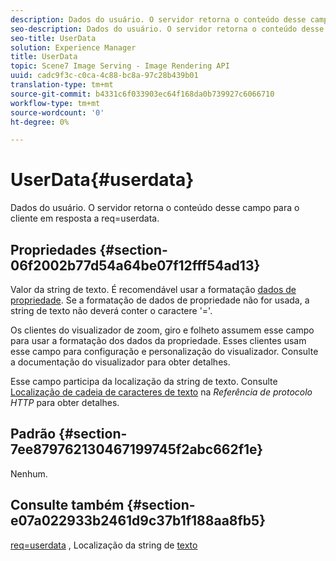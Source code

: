 ```yaml
---
description: Dados do usuário. O servidor retorna o conteúdo desse campo para o cliente em resposta a req=userdata.
seo-description: Dados do usuário. O servidor retorna o conteúdo desse campo para o cliente em resposta a req=userdata.
seo-title: UserData
solution: Experience Manager
title: UserData
topic: Scene7 Image Serving - Image Rendering API
uuid: cadc9f3c-c0ca-4c88-bc8a-97c28b439b01
translation-type: tm+mt
source-git-commit: b4331c6f033903ec64f168da0b739927c6066710
workflow-type: tm+mt
source-wordcount: '0'
ht-degree: 0%

---
```



# UserData{#userdata}

Dados do usuário. O servidor retorna o conteúdo desse campo para o cliente em resposta a req=userdata.

## Propriedades {#section-06f2002b77d54a64be07f12fff54ad13}

Valor da string de texto. É recomendável usar a formatação [dados de propriedade](/help/aem-is-ir-api/is-api/image-catalog/image-serving-api-ref/c-image-catalog-reference/c-overview/c-common-data-types/r-property-data.md). Se a formatação de dados de propriedade não for usada, a string de texto não deverá conter o caractere &#39;=&#39;.

Os clientes do visualizador de zoom, giro e folheto assumem esse campo para usar a formatação dos dados da propriedade. Esses clientes usam esse campo para configuração e personalização do visualizador. Consulte a documentação do visualizador para obter detalhes.

Esse campo participa da localização da string de texto. Consulte [Localização de cadeia de caracteres de texto](/help/aem-is-ir-api/is-api/http-ref/image-serving-api-ref/c-http-protocol-reference/c-syntax-and-features/r-text-string-localization.md) na *Referência de protocolo HTTP* para obter detalhes.

## Padrão {#section-7ee879762130467199745f2abc662f1e}

Nenhum.

## Consulte também {#section-e07a022933b2461d9c37b1f188aa8fb5}

[req=userdata](/help/aem-is-ir-api/is-api/http-ref/image-serving-api-ref/c-http-protocol-reference/c-command-reference/r-req/r-req.md) , Localização da string de  [texto](/help/aem-is-ir-api/is-api/http-ref/image-serving-api-ref/c-http-protocol-reference/c-syntax-and-features/r-text-string-localization.md)
